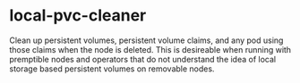 # local-pvc-cleaner

Clean up persistent volumes, persistent volume claims, and any pod using those 
claims when the node is deleted. This is desireable when running with 
premptible nodes and operators that do not understand the idea of local storage
based persistent volumes on removable nodes.
